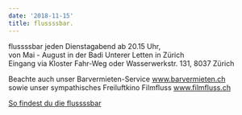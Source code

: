 ```yaml
---
date: '2018-11-15'
title: flussssbar.
---
```

flussssbar jeden Dienstagabend ab 20.15 Uhr, <br>von Mai - August in der Badi Unterer Letten in Zürich <br>Eingang via Kloster Fahr-Weg oder Wasserwerkstr. 131, 8037 Zürich

Beachte auch unser Barvermieten-Service <a href="http://www.barvermieten.ch">www.barvermieten.ch</a><br> sowie unser sympathisches Freiluftkino Filmfluss <a href="http://www.filmfluss.ch">www.filmfluss.ch</a>

<a href="http://maps.google.ch/maps?q=47.389336,8.529253&amp;num=1&amp;t=h&amp;sll=47.388682,8.530181&amp;sspn=0.003432,0.005767&amp;ie=UTF8&amp;ll=47.389394,8.529596&amp;spn=0.003447,0.005767&amp;z=18&amp;iwloc=near">So findest du die flussssbar</a>
